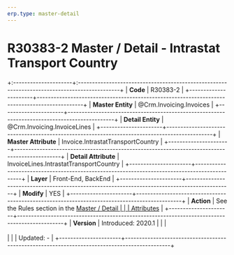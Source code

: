 ```yaml
---
erp.type: master-detail
---
```


# R30383-2 Master / Detail - Intrastat Transport Country
+:---------------------+:---------------------------------------------------------------------------------------------+
| **Code**             | R30383-2                                                                                     |
+----------------------+----------------------------------------------------------------------------------------------+
| **Master Entity**    | @Crm.Invoicing.Invoices                                                                      |
+----------------------+----------------------------------------------------------------------------------------------+
| **Detail Entity**    | @Crm.Invoicing.InvoiceLines                                                                  |
+----------------------+----------------------------------------------------------------------------------------------+
| **Master Attribute** | Invoice.IntrastatTransportCountry                                                            |
+----------------------+----------------------------------------------------------------------------------------------+
| **Detail Attribute** | InvoiceLines.IntrastatTransportCountry                                                       |
+----------------------+----------------------------------------------------------------------------------------------+
| **Layer**            | Front-End, BackEnd                                                                           |
+----------------------+----------------------------------------------------------------------------------------------+
| **Modify**           | YES                                                                                          |
+----------------------+----------------------------------------------------------------------------------------------+
| **Action**           | See the Rules section in the [Master / Detail                                                |
|                      | Attributes](xref:master-detail)                                                              |
+----------------------+----------------------------------------------------------------------------------------------+
| **Version**          | Introduced: 2020.1                                                                           |
|                      | <br/><br/>                                                                                   |
|                      | Updated: -                                                                                   |
+----------------------+----------------------------------------------------------------------------------------------+
